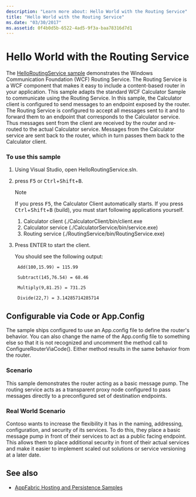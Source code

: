 ```yaml
---
description: "Learn more about: Hello World with the Routing Service"
title: "Hello World with the Routing Service"
ms.date: "03/30/2017"
ms.assetid: 0f4b0d5b-6522-4ad5-9f3a-baa78316d7d1
---
```

# Hello World with the Routing Service

The [HelloRoutingService sample](https://github.com/dotnet/samples/tree/main/framework/wcf) demonstrates the Windows Communication Foundation (WCF) Routing Service. The Routing Service is a WCF component that makes it easy to include a content-based router in your application. This sample adapts the standard WCF Calculator Sample to communicate using the Routing Service. In this sample, the Calculator client is configured to send messages to an endpoint exposed by the router. The Routing Service is configured to accept all messages sent to it and to forward them to an endpoint that corresponds to the Calculator service. Thus messages sent from the client are received by the router and re-routed to the actual Calculator service. Messages from the Calculator service are sent back to the router, which in turn passes them back to the Calculator client.

### To use this sample

1. Using Visual Studio, open HelloRoutingService.sln.

2. press <kbd>F5</kbd> or <kbd>Ctrl</kbd>+<kbd>Shift</kbd>+<kbd>B</kbd>.

    > [!NOTE]
    > If you press <kbd>F5</kbd>, the Calculator Client automatically starts. If you press <kbd>Ctrl</kbd>+<kbd>Shift</kbd>+<kbd>B</kbd> (build), you must start following applications yourself.
    >
    > 1. Calculator client (./CalculatorClient/bin/client.exe
    > 2. Calculator service (./CalculatorService/bin/service.exe)
    > 3. Routing service (./RoutingService/bin/RoutingService.exe)

3. Press ENTER to start the client.

     You should see the following output:

    ```console
     Add(100,15.99) = 115.99

     Subtract(145,76.54) = 68.46

     Multiply(9,81.25) = 731.25

     Divide(22,7) = 3.14285714285714
    ```

## Configurable via Code or App.Config

The sample ships configured to use an App.config file to define the router's behavior. You can also change the name of the App.config file to something else so that it is not recognized and uncomment the method call to ConfigureRouterViaCode(). Either method results in the same behavior from the router.

### Scenario

This sample demonstrates the router acting as a basic message pump. The routing service acts as a transparent proxy node configured to pass messages directly to a preconfigured set of destination endpoints.

### Real World Scenario

Contoso wants to increase the flexibility it has in the naming, addressing, configuration, and security of its services. To do this, they place a basic message pump in front of their services to act as a public facing endpoint. This allows them to place additional security in front of their actual services and make it easier to implement scaled out solutions or service versioning at a later date.

## See also

- [AppFabric Hosting and Persistence Samples](/previous-versions/appfabric/ff383418(v=azure.10))

